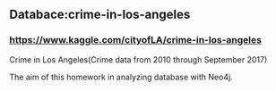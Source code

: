 ## Databace:crime-in-los-angeles
### https://www.kaggle.com/cityofLA/crime-in-los-angeles

Crime in Los Angeles(Crime data from 2010 through September 2017)

The aim of this homework in analyzing database with Neo4j.
